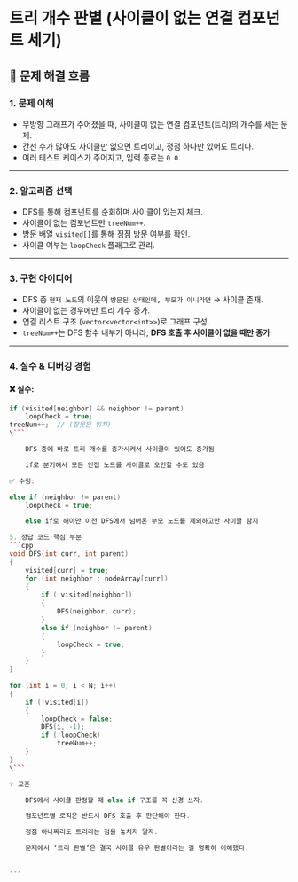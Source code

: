 # 트리 개수 판별 (사이클이 없는 연결 컴포넌트 세기)

## 🧠 문제 해결 흐름

### 1. 문제 이해
- 무방향 그래프가 주어졌을 때, 사이클이 없는 연결 컴포넌트(트리)의 개수를 세는 문제.
- 간선 수가 많아도 사이클만 없으면 트리이고, 정점 하나만 있어도 트리다.
- 여러 테스트 케이스가 주어지고, 입력 종료는 `0 0`.

---

### 2. 알고리즘 선택
- DFS를 통해 컴포넌트를 순회하며 사이클이 있는지 체크.
- 사이클이 없는 컴포넌트만 `treeNum++`.
- 방문 배열 `visited[]`를 통해 정점 방문 여부를 확인.
- 사이클 여부는 `loopCheck` 플래그로 관리.

---

### 3. 구현 아이디어
- DFS 중 `현재 노드`의 이웃이 `방문된 상태인데, 부모가 아니라면` → 사이클 존재.
- 사이클이 없는 경우에만 트리 개수 증가.
- 연결 리스트 구조 (`vector<vector<int>>`)로 그래프 구성.
- `treeNum++`는 DFS 함수 내부가 아니라, **DFS 호출 후 사이클이 없을 때만 증가**.

---

### 4. 실수 & 디버깅 경험

#### ❌ 실수:
```cpp
if (visited[neighbor] && neighbor != parent)
    loopCheck = true;
treeNum++;  // (잘못된 위치)
\```

    DFS 중에 바로 트리 개수를 증가시켜서 사이클이 있어도 증가됨

    if로 분기해서 모든 인접 노드를 사이클로 오인할 수도 있음

✅ 수정:

else if (neighbor != parent)
    loopCheck = true;

    else if로 해야만 이전 DFS에서 넘어온 부모 노드를 제외하고만 사이클 탐지

5. 정답 코드 핵심 부분
```cpp
void DFS(int curr, int parent)
{
    visited[curr] = true;
    for (int neighbor : nodeArray[curr])
    {
        if (!visited[neighbor])
        {
            DFS(neighbor, curr);
        }
        else if (neighbor != parent)
        {
            loopCheck = true;
        }
    }
}
    
for (int i = 0; i < N; i++)
{
    if (!visited[i])
    {
        loopCheck = false;
        DFS(i, -1);
        if (!loopCheck)
            treeNum++;
    }
}
\```

💡 교훈

    DFS에서 사이클 판정할 때 else if 구조를 꼭 신경 쓰자.

    컴포넌트별 로직은 반드시 DFS 호출 후 판단해야 한다.

    정점 하나짜리도 트리라는 점을 놓치지 말자.

    문제에서 ‘트리 판별’은 결국 사이클 유무 판별이라는 걸 명확히 이해했다.


---
